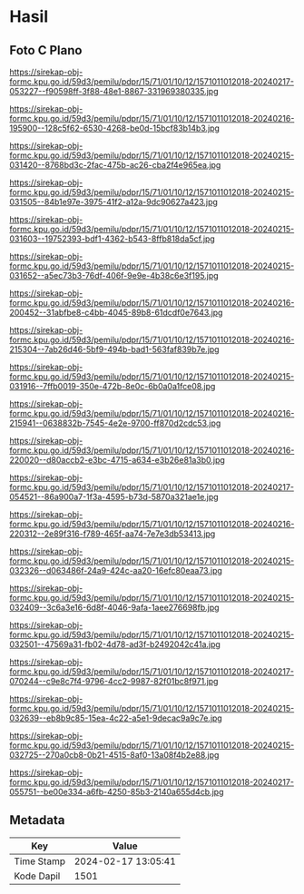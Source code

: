 # Hasil

## Foto C Plano

https://sirekap-obj-formc.kpu.go.id/59d3/pemilu/pdpr/15/71/01/10/12/1571011012018-20240217-053227--f90598ff-3f88-48e1-8867-331969380335.jpg

https://sirekap-obj-formc.kpu.go.id/59d3/pemilu/pdpr/15/71/01/10/12/1571011012018-20240216-195900--128c5f62-6530-4268-be0d-15bcf83b14b3.jpg

https://sirekap-obj-formc.kpu.go.id/59d3/pemilu/pdpr/15/71/01/10/12/1571011012018-20240215-031420--8768bd3c-2fac-475b-ac26-cba2f4e965ea.jpg

https://sirekap-obj-formc.kpu.go.id/59d3/pemilu/pdpr/15/71/01/10/12/1571011012018-20240215-031505--84b1e97e-3975-41f2-a12a-9dc90627a423.jpg

https://sirekap-obj-formc.kpu.go.id/59d3/pemilu/pdpr/15/71/01/10/12/1571011012018-20240215-031603--19752393-bdf1-4362-b543-8ffb818da5cf.jpg

https://sirekap-obj-formc.kpu.go.id/59d3/pemilu/pdpr/15/71/01/10/12/1571011012018-20240215-031652--a5ec73b3-76df-406f-9e9e-4b38c6e3f195.jpg

https://sirekap-obj-formc.kpu.go.id/59d3/pemilu/pdpr/15/71/01/10/12/1571011012018-20240216-200452--31abfbe8-c4bb-4045-89b8-61dcdf0e7643.jpg

https://sirekap-obj-formc.kpu.go.id/59d3/pemilu/pdpr/15/71/01/10/12/1571011012018-20240216-215304--7ab26d46-5bf9-494b-bad1-563faf839b7e.jpg

https://sirekap-obj-formc.kpu.go.id/59d3/pemilu/pdpr/15/71/01/10/12/1571011012018-20240215-031916--7ffb0019-350e-472b-8e0c-6b0a0a1fce08.jpg

https://sirekap-obj-formc.kpu.go.id/59d3/pemilu/pdpr/15/71/01/10/12/1571011012018-20240216-215941--0638832b-7545-4e2e-9700-ff870d2cdc53.jpg

https://sirekap-obj-formc.kpu.go.id/59d3/pemilu/pdpr/15/71/01/10/12/1571011012018-20240216-220020--d80accb2-e3bc-4715-a634-e3b26e81a3b0.jpg

https://sirekap-obj-formc.kpu.go.id/59d3/pemilu/pdpr/15/71/01/10/12/1571011012018-20240217-054521--86a900a7-1f3a-4595-b73d-5870a321ae1e.jpg

https://sirekap-obj-formc.kpu.go.id/59d3/pemilu/pdpr/15/71/01/10/12/1571011012018-20240216-220312--2e89f316-f789-465f-aa74-7e7e3db53413.jpg

https://sirekap-obj-formc.kpu.go.id/59d3/pemilu/pdpr/15/71/01/10/12/1571011012018-20240215-032326--d063486f-24a9-424c-aa20-16efc80eaa73.jpg

https://sirekap-obj-formc.kpu.go.id/59d3/pemilu/pdpr/15/71/01/10/12/1571011012018-20240215-032409--3c6a3e16-6d8f-4046-9afa-1aee276698fb.jpg

https://sirekap-obj-formc.kpu.go.id/59d3/pemilu/pdpr/15/71/01/10/12/1571011012018-20240215-032501--47569a31-fb02-4d78-ad3f-b2492042c41a.jpg

https://sirekap-obj-formc.kpu.go.id/59d3/pemilu/pdpr/15/71/01/10/12/1571011012018-20240217-070244--c9e8c7f4-9796-4cc2-9987-82f01bc8f971.jpg

https://sirekap-obj-formc.kpu.go.id/59d3/pemilu/pdpr/15/71/01/10/12/1571011012018-20240215-032639--eb8b9c85-15ea-4c22-a5e1-9decac9a9c7e.jpg

https://sirekap-obj-formc.kpu.go.id/59d3/pemilu/pdpr/15/71/01/10/12/1571011012018-20240215-032725--270a0cb8-0b21-4515-8af0-13a08f4b2e88.jpg

https://sirekap-obj-formc.kpu.go.id/59d3/pemilu/pdpr/15/71/01/10/12/1571011012018-20240217-055751--be00e334-a6fb-4250-85b3-2140a655d4cb.jpg


## Metadata

| Key        | Value               |
| ---------- | ------------------- |
| Time Stamp | 2024-02-17 13:05:41 |
| Kode Dapil | 1501                |



